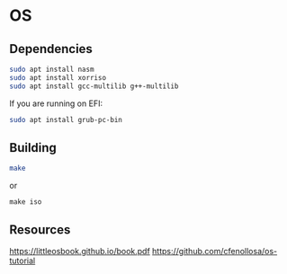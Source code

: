 # OS

## Dependencies
```bash
sudo apt install nasm
sudo apt install xorriso
sudo apt install gcc-multilib g++-multilib
```

If you are running on EFI:
```bash
sudo apt install grub-pc-bin
```

## Building
```bash
make
```
or
```
make iso
```

## Resources
https://littleosbook.github.io/book.pdf
https://github.com/cfenollosa/os-tutorial
